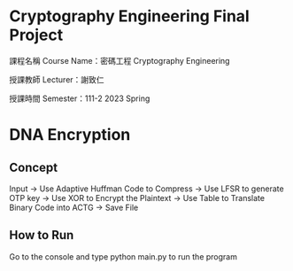# Cryptography Engineering Final Project
課程名稱 Course Name：密碼工程 Cryptography Engineering

授課教師 Lecturer：謝致仁

授課時間 Semester：111-2 2023 Spring
# DNA Encryption

## Concept
Input -> Use Adaptive Huffman Code to Compress -> Use LFSR to generate OTP key -> Use XOR to Encrypt the Plaintext -> Use Table to Translate Binary Code into ACTG -> Save File

## How to Run

Go to the console and type python main.py to run the program
